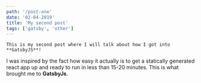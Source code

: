 ```yaml
---
path: '/post-one'
date: '02-04-2019'
title: 'My second post'
tags: ['gatsby', 'other']
---
```


    This is my second post where I will talk about how I got into **GatsbyJS**!

I was inspired by the fact how easy it actually is to get a statically generated react app up and ready to run in less than 15-20 minutes. This is what brought me to **GatsbyJs**.
